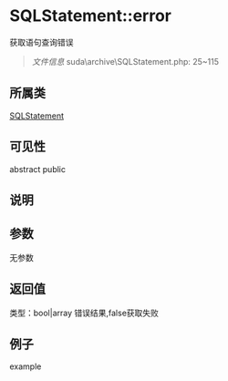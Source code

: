 # SQLStatement::error
获取语句查询错误
> *文件信息* suda\archive\SQLStatement.php: 25~115
## 所属类 

[SQLStatement](../SQLStatement.md)

## 可见性

abstract  public  
## 说明



## 参数

无参数

## 返回值
类型：bool|array
 错误结果,false获取失败

## 例子

example